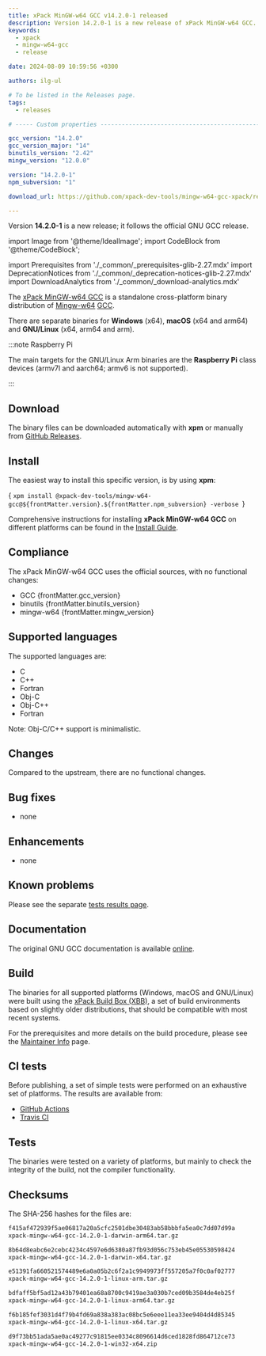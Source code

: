 ```yaml
---
title: xPack MinGW-w64 GCC v14.2.0-1 released
description: Version 14.2.0-1 is a new release of xPack MinGW-w64 GCC.
keywords:
  - xpack
  - mingw-w64-gcc
  - release

date: 2024-08-09 10:59:56 +0300

authors: ilg-ul

# To be listed in the Releases page.
tags:
  - releases

# ----- Custom properties -----------------------------------------------------

gcc_version: "14.2.0"
gcc_version_major: "14"
binutils_version: "2.42"
mingw_version: "12.0.0"

version: "14.2.0-1"
npm_subversion: "1"

download_url: https://github.com/xpack-dev-tools/mingw-w64-gcc-xpack/releases/tag/v14.2.0-1/

---
```


<head><title>{frontMatter.title}</title></head>

Version **14.2.0-1** is a new release; it follows the official GNU GCC release.

<!-- truncate -->

import Image from '@theme/IdealImage';
import CodeBlock from '@theme/CodeBlock';

import Prerequisites from './_common/_prerequisites-glib-2.27.mdx'
import DeprecationNotices from './_common/_deprecation-notices-glib-2.27.mdx'
import DownloadAnalytics from './_common/_download-analytics.mdx'

The [xPack MinGW-w64 GCC](https://xpack-dev-tools.github.io/mingw-w64-gcc-xpack/)
is a standalone cross-platform binary distribution of
[Mingw-w64](https://www.mingw-w64.org)
[GCC](https://gcc.gnu.org).

There are separate binaries for **Windows** (x64),
**macOS** (x64 and arm64)
and **GNU/Linux** (x64, arm64 and arm).

:::note Raspberry Pi

The main targets for the GNU/Linux Arm
binaries are the **Raspberry Pi** class devices (armv7l and aarch64;
armv6 is not supported).

:::

## Download

The binary files can be downloaded automatically with **xpm** or manually
from <a href={frontMatter.download_url}>GitHub Releases</a>.

<Prerequisites/>

## Install

The easiest way to install this specific version, is by using **xpm**:

<CodeBlock language="console"> {
`xpm install @xpack-dev-tools/mingw-w64-gcc@${frontMatter.version}.${frontMatter.npm_subversion} -verbose
`} </CodeBlock>

Comprehensive instructions for installing **xPack MinGW-w64 GCC** on different platforms
can be found in the [Install Guide](/docs/install/).

## Compliance

The xPack MinGW-w64 GCC uses the official sources,
with no functional changes:

- GCC {frontMatter.gcc_version}
- binutils {frontMatter.binutils_version}
- mingw-w64 {frontMatter.mingw_version}

## Supported languages

The supported languages are:

- C
- C++
- Fortran
- Obj-C
- Obj-C++
- Fortran

Note: Obj-C/C++ support is minimalistic.

## Changes

Compared to the upstream, there are no functional changes.

## Bug fixes

- none

## Enhancements

- none

## Known problems

Please see the separate
[tests results page](/docs/tests/14.2.0-1/).

## Documentation

The original GNU GCC documentation is available
[online](https://gcc.gnu.org/onlinedocs/).

## Build

The binaries for all supported platforms
(Windows, macOS and GNU/Linux) were built using the
[xPack Build Box (XBB)](https://xpack.github.io/xbb/), a set
of build environments based on slightly older distributions, that should be
compatible with most recent systems.

For the prerequisites and more details on the build procedure, please see the
[Maintainer Info](/docs/maintainer/) page.

## CI tests

Before publishing, a set of simple tests were performed on an exhaustive
set of platforms. The results are available from:

- [GitHub Actions](https://github.com/xpack-dev-tools/mingw-w64-gcc-xpack/actions/)
- [Travis CI](https://app.travis-ci.com/github/xpack-dev-tools/mingw-w64-gcc-xpack/builds/)

## Tests

The binaries were tested on a variety of platforms,
but mainly to check the integrity of the
build, not the compiler functionality.

## Checksums

The SHA-256 hashes for the files are:

```txt
f415af472939f5ae06817a20a5cfc2501dbe30483ab58bbbfa5ea0c7dd07d99a
xpack-mingw-w64-gcc-14.2.0-1-darwin-arm64.tar.gz

8b64d8eabc6e2cebc4234c4597e6d6380a87fb93d056c753eb45e05530598424
xpack-mingw-w64-gcc-14.2.0-1-darwin-x64.tar.gz

e51391fa660521574489e6a0a05b2c6f2a1c9949973ff557205a7f0c0af02777
xpack-mingw-w64-gcc-14.2.0-1-linux-arm.tar.gz

bdfaff5bf5ad12a43b79401ea68a8700c9419ae3a030b7ced09b3584de4eb25f
xpack-mingw-w64-gcc-14.2.0-1-linux-arm64.tar.gz

f6b185fef3031d4f79b4fd69a838a383ac08bc5e6eee11ea33ee9404d4d85345
xpack-mingw-w64-gcc-14.2.0-1-linux-x64.tar.gz

d9f73bb51ada5ae0ac49277c91815ee0334c8096614d6ced1828fd864712ce73
xpack-mingw-w64-gcc-14.2.0-1-win32-x64.zip

```

<DeprecationNotices/>

<DownloadAnalytics version={frontMatter.version}/>
